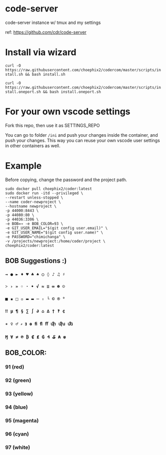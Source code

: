 # code-server
code-server instance w/ tmux and my settings 

ref: https://github.com/cdr/code-server

# Install via wizard

`curl -O https://raw.githubusercontent.com/choephix2/codercom/master/scripts/install.sh && bash install.sh`

`curl -O https://raw.githubusercontent.com/choephix2/codercom/master/scripts/install.oneport.sh && bash install.oneport.sh`

# For your own vscode settings

Fork this repo, then use it as SETTINGS_REPO

You can go to folder `/ini` and push your changes inside the container, and push your changes.
This way you can reuse your own vscode user settings in other containers as well.

# Example

Before copying, change the password and the project path.

```
sudo docker pull choephix2/coder:latest
sudo docker run -itd --privileged \
--restart unless-stopped \
--name coder-newproject \
--hostname newproject \
-p 44000:8443 \
-p 44080:80 \
-p 44036:3306 \
-e BOB=→ -e BOB_COLOR=93 \
-e GIT_USER_EMAIL="$(git config user.email)" \
-e GIT_USER_NAME="$(git config user.name)" \
-e PASSWORD="chimichanga" \
-v /projects/newproject:/home/coder/project \
choephix2/coder:latest
```

## BOB Suggestions :)
### `→ ● ► ♦ ♥ ♣ ♠ ○ ◊ ♪ ♫ ♯`
### `˃ › » ◦ · • √ ≈ ≡ ∞ ☻ ☺`
### `■ ▪ □ ▫ ▬ ▬ ─ ꞊ └ © ® °`
### `‼ µ ¶ § ∑ ∫ ∂ ⌂ ∆ † ‽ ¢`
### `✶ ♀ ♂ ⸗ ⱻ ⱺ ﬁ ﬂ ﬀ ﬕ ﬗ ﬔ`
### `Ɱ Ɐ ≠ ℗ ₿ ₡ ₤ ₲ ₰ ₷ ₳ ⱷ`
## BOB_COLOR: 
### 91 (red)
### 92 (green)
### 93 (yellow)
### 94 (blue)
### 95 (magenta)
### 96 (cyan)
### 97 (white)
